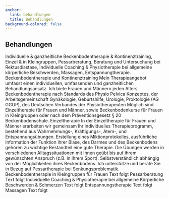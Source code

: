```yaml
---
anchor:
  link: behandlungen
  title: Behandlungen
background-colored: false
---
```


## Behandlungen

Individuelle & ganzheitliche Beckenbodentherapie & Kontinenztraining, Einzel & in Kleingruppen, Pessarberatung, Beratung und Untersuchung bei Rektusdiastase, Individuelle Coaching & Physiotherapie bei allgemeine körperliche Beschwerden, Massagen, Entspannungtherapie.
Beckenbodentherapie und Kontinenztraining
Mein Therapieangebot umfasst einen individuellen, umfassenden und ganzheitlichen Behandlungsansatz. Ich biete Frauen und Männern jeden Alters Beckenbodentherapie nach Standards des Physio Pelvica Konzeptes, der Arbeitsgemeinschaft Gynäkologie, Geburtshilfe, Urologie, Proktologie (AG GGUP), des Deutschen Verbandes der Physiotherapeuten 
Möglich sind Einzeltherapie für Frauen und Männer, sowie Beckenbodenkurse für Frauen  in Kleingruppen oder nach dem Präventionsgesetz § 20 Beckenbodenschule.
Einzeltherapie
In der Einzeltherapie für Frauen und Männer erarbeiten wir gemeinsam Ihr individuelles Therapieprogramm, bestehend aus Wahrnehmungs-, Kräftigungs-, Atem-, und Entspannungsübungen. Erstellung eines Miktionprotokolles, ausführliche Information der Funktion ihrer Blase, des Darmes und des Beckenbodens gehören zu wichtige Bestandteil eine gute Therapie. Die Übungen werden in verschiedenen Alltagssituationen mit Ihnen geübt bis auf ihrem gewünschten Anspruch (z.B. in ihrem Sport). Selbstverständlich abhängig von der Möglichkeiten ihres Beckenbodens. 
Ich unterstütze und berate Sie in Bezug auf Pessartherapie bei Senkungsproblematik.
Beckenbodentherapie in Kleingruppen für Frauen
Text folgt
Pessarberatung
Text folgt
Individuelle Coaching & Physiotherapie bei allgemeine Körperliche Beschwerden & Schmerzen 
Text folgt
Entspannungstherapie
Text folgt
Massagen
Text folgt
